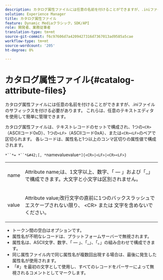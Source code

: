 ```yaml
---
description: カタログ属性ファイルには任意の名前を付けることができますが、.iniファイルのサフィックスを付ける必要があります。 これらは、任意のテキストエディタを使用して簡単に管理できます。
solution: Experience Manager
title: カタログ属性ファイル
feature: Dynamic Mediaクラシック，SDK/API
role: 開発者、業務従事者
translation-type: tm+mt
source-git-commit: f6c97606d7a4209427316d7367013ad9585a5cae
workflow-type: tm+mt
source-wordcount: '205'
ht-degree: 0%

---
```



# カタログ属性ファイル{#catalog-attribute-files}

カタログ属性ファイルには任意の名前を付けることができますが、.iniファイルのサフィックスを付ける必要があります。 これらは、任意のテキストエディタを使用して簡単に管理できます。

カタログ属性ファイルは、テキストレコードのセットで構成され、1つの`<CR>`（ASCIIコード0xD）、1つの`<LF>`（ASCIIコード0xA）、または`<CR><LF>`のペアで区切られます。 各レコードは、属性名と1つ以上のコンマ区切りの属性値で構成されます。

`*``*= *``*&#42;[, *`namevaluevalue`*]{<CR>|<LF>|<CR><LF>}`

<table id="simpletable_8454AD549FDA421BA1469CDA44132773"> 
 <tr class="strow"> 
  <td class="stentry"> <p> <span class="codeph"> <span class="varname"> name  </span> </span> </p> </td> 
  <td class="stentry"> <p>Attribute name;は、1文字以上、数字、「 — 」および「_」で構成できます。大文字と小文字は区別されません。 </p> </td> 
 </tr> 
 <tr class="strow"> 
  <td class="stentry"> <p> <span class="codeph"> <span class="varname"> value  </span> </span> </p> </td> 
  <td class="stentry"> <p>Attribute value;改行文字の直前に1つのバックスラッシュでエスケープされない限り、<span class="codeph"> &lt;CR&gt; </span>または<span class="codeph"> </span>文字を含めないでください。 </p> </td> 
 </tr> 
</table>

* トークン間の空白はオプションです。
* 属性名が不明なレコードは、プラットフォームサーバーで無視されます。
* 属性名は、ASCII文字、数字、「 — 」、「_」、「。」の組み合わせで構成できます。
* 同じ属性ファイル内で同じ属性名が複数回出現する場合は、最後に発生した属性名が使用されます。
* 「#」を最初の文字として使用し、すべてのレコードをパーサーによって無視されるコメントとしてマークします。

